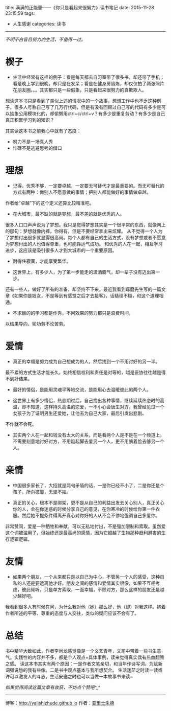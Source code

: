 title: 满满的正能量——《你只是看起来很努力》读书笔记
date: 2015-11-28 23:15:59
tags:
- 人生感谢
categories: 读书
---


*不明不白盲目努力的生活，不值得一过。*

<!-- more -->

# 楔子 

* 生活中经常有这样的例子：看是每天都去自习室带了很多书，却还带了手机；看是晚上学到很晚，却只是在发呆；看是在健身房锻炼，却仅仅拍了两张照片在朋友圈。。。其实都只是一些假象，只是看起来很努力的自欺欺人。

想读这本书只是看到了类似上述的情况中的一个故事，想想工作中也不乏这种例子。很多人号称自己写了几万行代码，但是有没有回顾过自己写的代码有多少是可以抽象公用模块化的，却偷懒用ctrl+c/ctrl+v？有多少是重复劳动？有多少是自己真正积累学习到的知识？

其实读这本书之前我心中就有了态度：
* 努力不是一场真人秀
* 忙碌不是逃避思考的借口

# 理想

* 记得，优秀不够，一定要卓越，一定要无可替代才是最重要的。而无可替代的方式有两种：做别人不愿意做的事情；把别人都能做好的事情做卓越。

作者给“卓越”下的这个定义还算比较精准吧。

* 在大城市，最不缺的就是梦想，最不差的就是优秀的人。

很多人口口声声说为了梦想。我只是觉得梦想其实是一个很平常的东西，就像网上的那句：梦想就像内裤，你得有，但是不要经常拿出来炫耀。
从不觉得一个人为了梦想付出很多就显得很高尚。每个人都有自己的生活方式，没有梦想或者不愿意为梦想付出的人也值得尊重，也可能靠运气成功。
和优秀的人在一起，相互学习进步，这应该是吸引很多人才到大城市的一个重要原因。

* 耐得住寂寞，才能享受繁华。

* 这世界上，有多少人，为了第一步能走的潇洒霸气，却一辈子没有迈出第一步。

还有一些人，做好了所有的准备，却坚持不下来。最近我看到琢磨先生写的一篇文章《如果你是妓女，不是等到有感觉之后才去接客》，话糙理不糙，和这个道理相通。

* 不求目的的学习都是作秀，不问效果的努力都只是浪费时间。

以结果导向，轮功劳不论苦劳。

# 爱情

* 真正的幸福是努力成为自己想成为的人，然后找到一个不用讨好的另一半。

最不累的方式生活才能长久。始终相信权利和责任是对等的，越是妥协往往越是得不到好结果。

* 最好的情侣，是能用灵魂平等地交流，是能用心去温暖彼此的两个人。

* 这世界上有多少情侣，热恋期过后，自己找出各种事情，继续延续热恋时的高温，却不知道，这样持久高温的恋爱，一不小心会唐生对方。我曾经见过一个女孩子为了证明男生还爱她，让他去为自己大家，最后引发出悲剧。

不作就不会死。

* 其实两个人在一起和钱没有太大的关系，而是看两个人是不是在一个频道上，不需要刻意地讨好对方，不用踮起脚去爱另一个人，更不用腆着脸去够另一个人。

# 亲情

* 中国很多家长了，大招就是两句矛盾的话，一是你已经不小了，二是你还是个孩子。所向披靡，无坚不摧。

* 真正的关心，根本不是绑架，更不是从自己的利益出发去关心别人，真正关心你的人，会在你迷惑的时候分享自己的意见，在你寒冷的时候给你第一件衣服。然后她不提条件得离开真心对你好的人从不会不停地强调自己多爱你。

非常赞同，爱是一种牺牲和奉献，可以无私地付出，不是强加限制和索取。虽然爱这个词被滥用了，但始终还是最高尚的感情，因为它超越了生物那种趋利避害的生存逻辑逻辑。

# 友情

* 如果两个朋友，一个从来都只是以自己为中心，不管另一个人的感受，这种自私的人还是要远离他才好。朋友之间的感情和爱情其实很像，如果不互相考虑，彼此倾听，只是单方索取，一面幸福，不顾对方，那么这样的朋友还是越少越好吧。

我看到很多人有时候在问，为什么我对他（她）那么好，他（却）对我这样。抱着作者所述的平等、尊重的态度与人交往，类似的疑问应该不会有了。

# 总结

书中精华大致如此，作者李尚龙感觉像是一个文艺青年，文笔中带着一些书生意气。实践性的内容并不多，都是个人观点+具体事例，读来觉得真实偶有热血翻腾之感。
读这本书其实有两个原因：一是作者文笔亲切，和当年作诗写词，为赋新词强说愁的我有些像。二是书中观点基本与我所想契合。
生活迷茫之时读一读或许可以激发人的斗志，生活安逸之时也可以当做一本故事书来读~

*如果觉得阅读这篇文章有收获，不妨点个赞吧^_^*

- - - 
博客：http://yalishizhude.github.io
作者：[亚里士朱德](http://yalishizhude.github.io/about/)